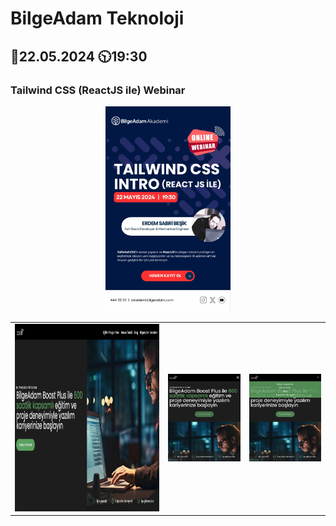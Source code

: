 # BilgeAdam Teknoloji
## 📅22.05.2024 🕥19:30 
### Tailwind CSS (ReactJS ile) Webinar

<p align="center">
  <img src="ss/1.jpeg" width="200" alt="Webinar Tanıtım"/>
</p>

<table>
  <tr>
    <td><img src="ss/2.png" height="300" alt="LG SS"/></td>
    <td><img src="ss/3.png" width="250" alt="Mobile SS"/></td>
    <td><img src="ss/4.png" width="250" alt="Hamburger SS"/></td>
  </tr>
</table>

